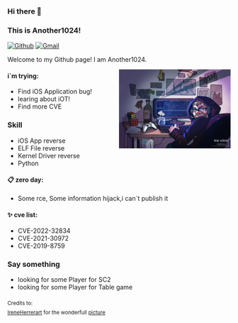 ### Hi there 👋 
### This is Another1024!

[![Github](https://img.shields.io/badge/-Github-000?style=flat&logo=Github&logoColor=white)](https://github.com/another1024)
[![Gmail](https://img.shields.io/badge/-Twitter-00acee?style=flat&logo=Twitter&logoColor=white)](https://twitter.com/another1024)

Welcome to my Github page! I am Another1024.

<img align="right" alt="img" src="https://github.com/FernandoRoldan93/FernandoRoldan93/blob/master/cover_image.jpg" width="50%" height="auto" />

#### i`m trying:
- Find iOS Application bug!
- learing about iOT!
- Find more CVE

### Skill
- iOS App reverse
- ELF File reverse
- Kernel Driver reverse
- Python 

#### 📋 zero day:
- Some rce, Some information hijack,i can`t publish it

#### ✨ cve list:
- CVE-2022-32834
- CVE-2021-30972
- CVE-2019-8759

### Say something
- looking for some Player for SC2
- looking for some Player for Table game



<sub>Credits to: <br/>[IreneHerrerart](https://www.artstation.com/ireneherrera) for the wonderfull [picture](https://github.com/FernandoRoldan93/FernandoRoldan93/blob/master/cover_image.jpg)</sub>
